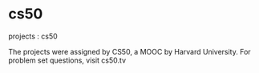 # cs50
projects : cs50


The projects were assigned by CS50, a MOOC by Harvard University.
For problem set questions, visit cs50.tv
